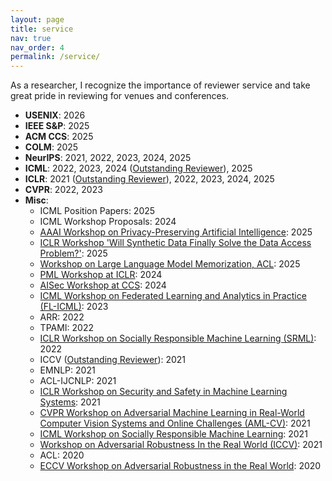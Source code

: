 ```yaml
---
layout: page
title: service
nav: true
nav_order: 4
permalink: /service/
---
```


As a researcher, I recognize the importance of reviewer service and take great pride in reviewing for venues and conferences.

- **USENIX**: 2026
- **IEEE S&P**: 2025
- **ACM CCS**: 2025
- **COLM**: 2025
- **NeurIPS**: 2021, 2022, 2023, 2024, 2025
- **ICML**: 2022, 2023, 2024 ([Outstanding Reviewer](https://x.com/icmlconf/status/1815647580577059312)), 2025
- **ICLR**: 2021 ([Outstanding Reviewer](https://iclr.cc/Conferences/2021/Reviewers)), 2022, 2023, 2024, 2025
- **CVPR**: 2022, 2023
- **Misc**:
    - ICML Position Papers: 2025
    - ICML Workshop Proposals: 2024
    - [AAAI Workshop on Privacy-Preserving Artificial Intelligence](https://ppai-workshop.github.io/): 2025
    - [ICLR Workshop 'Will Synthetic Data Finally Solve the Data Access Problem?'](https://synthetic-data-iclr.github.io/): 2025
    - [Workshop on Large Language Model Memorization, ACL](https://sites.google.com/view/memorization-workshop/home): 2025
    - [PML Workshop at ICLR](https://pml-workshop.github.io/iclr24/): 2024
    - [AISec Workshop at CCS](https://aisec.cc/): 2024
    - [ICML Workshop on Federated Learning and Analytics in Practice (FL-ICML)](https://fl-icml2023.github.io/): 2023
    - ARR: 2022
    - TPAMI: 2022
    - [ICLR Workshop on Socially Responsible Machine Learning (SRML)](https://iclrsrml.github.io/): 2022
    - ICCV ([Outstanding Reviewer](https://iccv2021.thecvf.com/outstanding-reviewers)): 2021
    - EMNLP: 2021
    - ACL-IJCNLP: 2021
    - [ICLR Workshop on Security and Safety in Machine Learning Systems](https://aisecure-workshop.github.io/aml-iclr2021/): 2021
    - [CVPR Workshop on Adversarial Machine Learning in Real-World Computer Vision Systems and Online Challenges (AML-CV)](https://aisecure-workshop.github.io/amlcvpr2021/): 2021
    - [ICML Workshop on Socially Responsible Machine Learning](https://icmlsrml2021.github.io/): 2021
    - [Workshop on Adversarial Robustness In the Real World (ICCV)](https://iccv21-adv-workshop.github.io/): 2021
    - ACL: 2020
    - [ECCV Workshop on Adversarial Robustness in the Real World](https://eccv20-adv-workshop.github.io/): 2020
